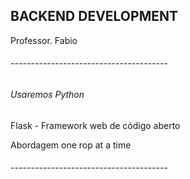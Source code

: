 ## BACKEND DEVELOPMENT

Professor. Fabio



###### ---------------------------------------

###### Usaremos Python



Flask - Framework web de código aberto

Abordagem one rop at a time



###### ---------------------------------------

